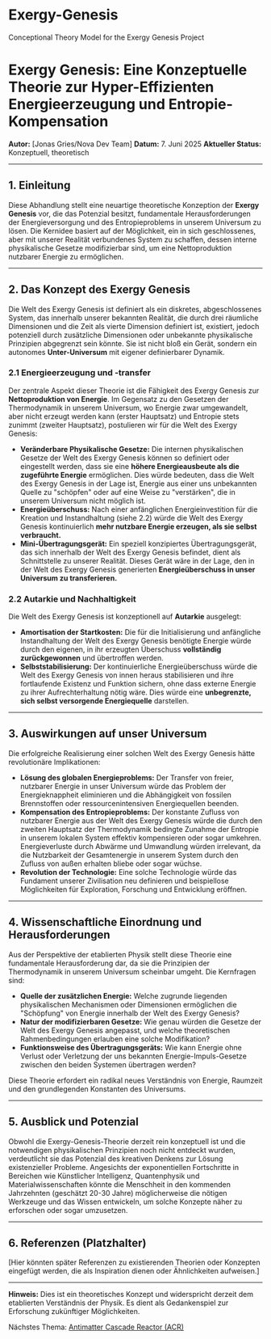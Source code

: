 # Exergy-Genesis
Conceptional Theory Model for the Exergy Genesis Project

# Exergy Genesis: Eine Konzeptuelle Theorie zur Hyper-Effizienten Energieerzeugung und Entropie-Kompensation

**Autor:** [Jonas Gries/Nova Dev Team]
**Datum:** 7. Juni 2025
**Aktueller Status:** Konzeptuell, theoretisch

---

## 1. Einleitung

Diese Abhandlung stellt eine neuartige theoretische Konzeption der **Exergy Genesis** vor, die das Potenzial besitzt, fundamentale Herausforderungen der Energieversorgung und des Entropieproblems in unserem Universum zu lösen. Die Kernidee basiert auf der Möglichkeit, ein in sich geschlossenes, aber mit unserer Realität verbundenes System zu schaffen, dessen interne physikalische Gesetze modifizierbar sind, um eine Nettoproduktion nutzbarer Energie zu ermöglichen.

---

## 2. Das Konzept des Exergy Genesis
Die Welt des Exergy Genesis ist definiert als ein diskretes, abgeschlossenes System, das innerhalb unserer bekannten Realität, die durch drei räumliche Dimensionen und die Zeit als vierte Dimension definiert ist, existiert, jedoch potenziell durch zusätzliche Dimensionen oder unbekannte physikalische Prinzipien abgegrenzt sein könnte. Sie ist nicht bloß ein Gerät, sondern ein autonomes **Unter-Universum** mit eigener definierbarer Dynamik.

### 2.1 Energieerzeugung und -transfer

Der zentrale Aspekt dieser Theorie ist die Fähigkeit des Exergy Genesis zur **Nettoproduktion von Energie**. Im Gegensatz zu den Gesetzen der Thermodynamik in unserem Universum, wo Energie zwar umgewandelt, aber nicht erzeugt werden kann (erster Hauptsatz) und Entropie stets zunimmt (zweiter Hauptsatz), postulieren wir für die Welt des Exergy Genesis:

* **Veränderbare Physikalische Gesetze:** Die internen physikalischen Gesetze der Welt des Exergy Genesis können so definiert oder eingestellt werden, dass sie eine **höhere Energieausbeute als die zugeführte Energie** ermöglichen. Dies würde bedeuten, dass die Welt des Exergy Genesis in der Lage ist, Energie aus einer uns unbekannten Quelle zu "schöpfen" oder auf eine Weise zu "verstärken", die in unserem Universum nicht möglich ist.
* **Energieüberschuss:** Nach einer anfänglichen Energieinvestition für die Kreation und Instandhaltung (siehe 2.2) würde die Welt des Exergy Genesis kontinuierlich **mehr nutzbare Energie erzeugen, als sie selbst verbraucht.**
* **Mini-Übertragungsgerät:** Ein speziell konzipiertes Übertragungsgerät, das sich innerhalb der Welt des Exergy Genesis befindet, dient als Schnittstelle zu unserer Realität. Dieses Gerät wäre in der Lage, den in der Welt des Exergy Genesis generierten **Energieüberschuss in unser Universum zu transferieren.**

### 2.2 Autarkie und Nachhaltigkeit

Die Welt des Exergy Genesis ist konzeptionell auf **Autarkie** ausgelegt:

* **Amortisation der Startkosten:** Die für die Initialisierung und anfängliche Instandhaltung der Welt des Exergy Genesis benötigte Energie würde durch den eigenen, in ihr erzeugten Überschuss **vollständig zurückgewonnen** und übertroffen werden.
* **Selbststabilisierung:** Der kontinuierliche Energieüberschuss würde die Welt des Exergy Genesis von innen heraus stabilisieren und ihre fortlaufende Existenz und Funktion sichern, ohne dass externe Energie zu ihrer Aufrechterhaltung nötig wäre. Dies würde eine **unbegrenzte, sich selbst versorgende Energiequelle** darstellen.

---

## 3. Auswirkungen auf unser Universum

Die erfolgreiche Realisierung einer solchen Welt des Exergy Genesis hätte revolutionäre Implikationen:

* **Lösung des globalen Energieproblems:** Der Transfer von freier, nutzbarer Energie in unser Universum würde das Problem der Energieknappheit eliminieren und die Abhängigkeit von fossilen Brennstoffen oder ressourcenintensiven Energiequellen beenden.
* **Kompensation des Entropieproblems:** Der konstante Zufluss von nutzbarer Energie aus der Welt des Exergy Genesis würde die durch den zweiten Hauptsatz der Thermodynamik bedingte Zunahme der Entropie in unserem lokalen System effektiv kompensieren oder sogar umkehren. Energieverluste durch Abwärme und Umwandlung würden irrelevant, da die Nutzbarkeit der Gesamtenergie in unserem System durch den Zufluss von außen erhalten bliebe oder sogar wüchse.
* **Revolution der Technologie:** Eine solche Technologie würde das Fundament unserer Zivilisation neu definieren und beispiellose Möglichkeiten für Exploration, Forschung und Entwicklung eröffnen.

---

## 4. Wissenschaftliche Einordnung und Herausforderungen

Aus der Perspektive der etablierten Physik stellt diese Theorie eine fundamentale Herausforderung dar, da sie die Prinzipien der Thermodynamik in unserem Universum scheinbar umgeht. Die Kernfragen sind:

* **Quelle der zusätzlichen Energie:** Welche zugrunde liegenden physikalischen Mechanismen oder Dimensionen ermöglichen die "Schöpfung" von Energie innerhalb der Welt des Exergy Genesis?
* **Natur der modifizierbaren Gesetze:** Wie genau würden die Gesetze der Welt des Exergy Genesis angepasst, und welche theoretischen Rahmenbedingungen erlauben eine solche Modifikation?
* **Funktionsweise des Übertragungsgeräts:** Wie kann Energie ohne Verlust oder Verletzung der uns bekannten Energie-Impuls-Gesetze zwischen den beiden Systemen übertragen werden?

Diese Theorie erfordert ein radikal neues Verständnis von Energie, Raumzeit und den grundlegenden Konstanten des Universums.

---

## 5. Ausblick und Potenzial

Obwohl die Exergy-Genesis-Theorie derzeit rein konzeptuell ist und die notwendigen physikalischen Prinzipien noch nicht entdeckt wurden, verdeutlicht sie das Potenzial des kreativen Denkens zur Lösung existenzieller Probleme. Angesichts der exponentiellen Fortschritte in Bereichen wie Künstlicher Intelligenz, Quantenphysik und Materialwissenschaften könnte die Menschheit in den kommenden Jahrzehnten (geschätzt 20-30 Jahre) möglicherweise die nötigen Werkzeuge und das Wissen entwickeln, um solche Konzepte näher zu erforschen oder sogar umzusetzen.

---

## 6. Referenzen (Platzhalter)

[Hier könnten später Referenzen zu existierenden Theorien oder Konzepten eingefügt werden, die als Inspiration dienen oder Ähnlichkeiten aufweisen.]

---

**Hinweis:** Dies ist ein theoretisches Konzept und widerspricht derzeit dem etablierten Verständnis der Physik. Es dient als Gedankenspiel zur Erforschung zukünftiger Möglichkeiten.

Nächstes Thema: [Antimatter Cascade Reactor (ACR)](README2.md)
